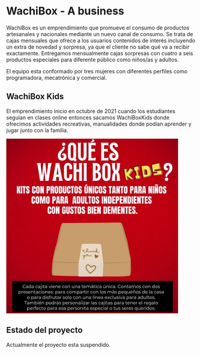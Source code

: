 # WachiBox - A business

WachiBox es un emprendimiento que promueve el consumo de productos artesanales y nacionales mediante un nuevo canal de consumo. Se trata de cajas mensuales que ofrece a los usuarios contenidos de interés incluyendo un extra de novedad y sorpresa, ya que el cliente no sabe qué va a recibir exactamente. Entregamos mensualmente cajas sorpresas con cuatro a seis productos especiales para diferente público como niños/as y adultos.

El equipo esta conformado por tres mujeres con diferentes perfiles como programadora, mecatrónica y comercial.

## WachiBox Kids
El emprendimiento inicio en octubre de 2021 cuando los estudiantes seguian en clases online entonces sacamos WachiBoxKids donde ofrecimos actividades recreativas, manualidades donde podían aprender y jugar junto con la familia.

![Premios de MATI](../assets/20220101wachiboxkids.png)

## Estado del proyecto
Actualmente el proyecto esta suspendido.